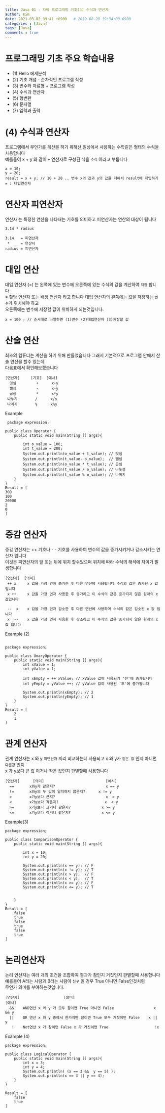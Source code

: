 ```yaml
---
title: Java 01 - 자바 프로그래밍 기초(4) 수식과 연산자
author: Kim
date: 2021-03-02 09:41 +0900   # 2019-08-20 19:34:00 0900
categories : [Java]
tags: [Java]
comments : true
---
```


# 프로그래밍 기초 주요 학습내용

* (1) Hello 에제분석
* (2) 기초 개념 - 순차적인 프로그램 작성
* (3) 변수와 자료형 + 프로그램 작성
* (4) 수식과 연산자
* (5) 형변환
* (6) 문자열
* (7) 입력과 출력



# (4) 수식과 연산자

프로그램에서 무언가를 계산을 하기 위해선 일상에서 사용하는 수학같은 형태의 수식을 사용합니다<br>
예를들어 x + y 와 같이 ``` + ``` 연산자로 구성된 식을 ``` 수식 ``` 이라고 부릅니다<br>
```
x = 10;
y = 20;
result = x + y; // 10 + 20 .. 변수 x의 값과 y의 값을 더해서 result에 대입하기
= : 대입연산자
```

# 연산자 피연산자

연산자 는 특정한 연산을 나타내는 기호를 의미하고 피연산자는 연산의 대상이 됩니다<br>

```
3.14 * radius

3.14   = 피연산자
 *     = 연산자
radius = 피연산자  
```

# 대입 연산

대입 연산자 (=) 는 왼쪽에 있는 변수에 오른쪽에 있는 수식의 값을 계산하여 ``저장`` 합니다<br>
※ 할당 연산자 또는 배정 연산자 라고 합니다 대입 연산자의 왼쪽에는 값을 저장하는 ``변수``가 위치해야 하고<br>
  오른쪽에는 변수에 저장할 값이 위치하게 되는것입니다.<br>
  ```
  x = 100 ; // 순서대로 나열하면 (1)변수 (2)대입연산자 (3)저장할 값
  ```

# 산술 연산

최초의 컴퓨터는 계산을 하기 위해 만들었습니다 그래서 기본적으로 프로그램 안에서 산술 연산을 할수 있는데<br>
다음표에서 확인해보겠습니다<br>

```
[연산자]     [기호]  [예시]
  덧셈         +      x+y
  뺄셈         -      x-y
  곱셈         *      x*y
 나누기        /      x/y
 나머지        %      x%y
```
Example
```
 package expression;

public class Operator {
    public static void main(String [] args){

        int o_value = 100;
        int t_value = 200;
        System.out.println(o_value + t_value); // 덧셈
        System.out.println(t_value- o_value);  // 뺄셈
        System.out.println(o_value * t_value); // 곱셈
        System.out.println(t_value / o_value); // 나눗셈
        System.out.println(t_value % o_value); // 나머지
    }
}
Result = [
300
100
20000
2
0
]
```

# 증감 연산자

증감 연산자는 ++ 기호나 - - 기호를 사용하여 변수의 값을 증가시키거나 감소시키는 연산자 입니다<br>
이것은 피연산자의 앞 또는 뒤에 위치 할수있으며 위치에 따라 수식의 해석에 차이가 발생합니다<br>

```
[연산자]  [의미]
 ++ x     x 값을 가장 먼저 증가한 후 다른 연산에 사용됩니다 수식의 값은 증가된 x 값 입니다
 x ++     x 값을 가장 먼저 사용한 후 증가하고 이 수식의 값은 증가되지 않은 원래의 x 값입니다
 
 --  x    x 값을 가장 먼저 감소한 후 다른 연산에 사용하며 수식의 값은 감소된 x 값 입니다
 x  --    x 값을 가장 먼저 사용한 후 감소하고 이 수식의 값은 증가되지 않은 원래의 x 값 입니다
```
Example (2)

```

package expression;

public class UnaryOperator {
    public static void main(String [] args){
        int xValue = 1;
        int yValue = 1;

        int xEmpty = ++ xValue; // xValue 값이 사용되기 '전'에 증가됩니다
        int yEmpty = yValue ++; // yValue 값이 사용된 '후'에 증가됩니다

        System.out.println(xEmpty); // 2
        System.out.println(yEmpty); // 1
    }
}
Result = [
    2
    1
]

```

# 관계 연산자

관계 연산자는 x 와 y ```피연산자``` 끼리 비교하는데 사용되고 x 와 y가 ``같은 값`` 인지 아니면 `` 다른값 `` 인지<br>
x 가 y보다 큰 값 이거나 작은 값인지 판별할때 사용합니다<br>

```
[연산자]      [의미]                            [예시]
  ==       x와y가 같은지?                       x == y
  !=       x와y의 두 값이 일치하지 않은지?      x != y
  >        x가y보다 큰지?                       x  > y
  <        x가y보다 작은지?                     x  < y
  >=       x가y보다 크거나 같은지?              x >= y
  <=       x가y보다 작거나 같은지?              x <= y
```

Example(3)

```
package expression;

public class ComparisonOperator {
    public static void main(String [] args){

        int x = 10;
        int y = 20;

        System.out.println(x == y); // F
        System.out.println(x != y); // T
        System.out.println(x > y);  // F
        System.out.println(x < y);  // T
        System.out.println(x >= y); // F
        System.out.println(x <= y); // T


    }
}
Result = [
    false
    true
    false
    true
    false
    true
]
```

# 논리연산자

논리 연산자는 여러 개의 조건을 조합하여 결과가 참인지 거짓인지 판별할때 사용합니다<br>
예를들어 A라는 사람과 B라는 사람이 `` 친구 `` 일 경우 True 아니면 False인것처럼<br>
무언가 의미를 부여하는것입니다.<br>


```
[연산자]                    [의미]                                      [예시]
  &&    AND연산 x 와 y 가 모두 참이면 True 아니면 False                  x && y
  ||    OR 연산 x 와 y 중에서 한가지만 참이면 True 모두 거짓이면 False    x || y
   !    Not연산 x 가 참이면 False x 가 거짓이면 True                     !x
```

Example (4)
```
package expression;

public class LogicalOperator {
    public static void main(String [] args){
        int x = 3;
        int y = 4;
        System.out.println( (x == 3 &&  y == 5) );
        System.out.println(x == 3 || y == 4);
    }
}

Result = [
    false
    true
]
```